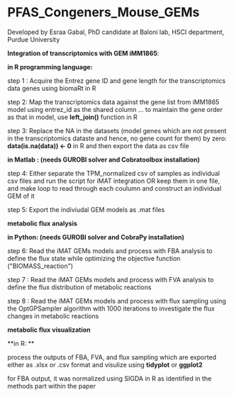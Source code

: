 # PFAS_Congeners_Mouse_GEMs  

Developed by Esraa Gabal, PhD candidate at Baloni lab, HSCI department, Purdue University  

**Integration of transcriptomics with GEM iMM1865**:  

**in R programming language:**  

step 1 : Acquire the Entrez gene ID and gene length for the transcriptomics data genes using biomaRt in R  

step 2: Map the transcriptomics data against the gene list from iMM1865 model using entrez_id as the shared column ... to maintain the gene order as that in model, use **left_join()** function in R  

step 3: Replace the NA in the datasets (model genes which are not present in the transcriptomics dataste and hence, no gene count for them) by zero: **data(is.na(data)) <- 0** in R and then export the data as csv file  

**in Matlab : (needs GUROBI solver and Cobratoolbox installation)**  

step 4: Either separate the TPM_normalized csv of samples as individual csv files and run the script for iMAT integration OR keep them in one file, and make loop to read through each coulumn and construct an individual GEM of it  

step 5: Export the indiviudal GEM models as .mat files  

**metabolic flux analysis**  

**in Python: (needs GUROBI solver and CobraPy installation)**  

step 6: Read the iMAT GEMs models and process with FBA analysis to define the flux state while optimizing the objective function ("BIOMASS_reaction")  

step 7 : Read the iMAT GEMs models and process with FVA analysis to define the flux distribution of metabolic reactions  

step 8 : Read the iMAT GEMs models and process with flux sampling using the OptGPSampler algorithm with 1000 iterations to investigate the flux changes in metabolic reactions  

**metabolic flux visualization**  

**in R: **  

process the outputs of FBA, FVA, and flux sampling which are exported either as .xlsx or .csv format and visulize using **tidyplot** or **ggplot2**  

for FBA output, it was normalized using SIGDA in R as identified in the methods part within the paper 

